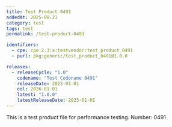 ```yaml
---
title: Test Product 0491
addedAt: 2025-08-21
category: test
tags: test
permalink: /test-product-0491

identifiers:
  - cpe: cpe:2.3:a:testvendor:test_product_0491
  - purl: pkg:generic/test_product_0491@1.0.0

releases:
  - releaseCycle: "1.0"
    codename: "Test Codename 0491"
    releaseDate: 2025-01-01
    eol: 2026-01-01
    latest: "1.0.0"
    latestReleaseDate: 2025-01-01
---
```


This is a test product file for performance testing. Number: 0491
